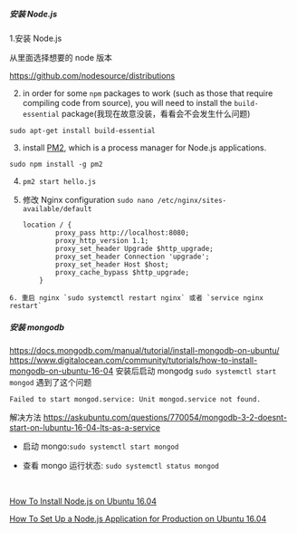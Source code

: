 ##### 安装 Node.js

1.安装 Node.js

从里面选择想要的 node 版本

https://github.com/nodesource/distributions


   2. in order for some `npm` packages to work (such as those that require compiling code from source), you will need to install the `build-essential` package(我现在故意没装，看看会不会发生什么问题)

  ```
  sudo apt-get install build-essential
  ```

   3. install [PM2](https://pm2.io/), which is a process manager for Node.js applications.

  ```
  sudo npm install -g pm2
  ```

   4. `pm2 start hello.js`

   5. 修改 Nginx configuration `sudo nano /etc/nginx/sites-available/default`

      ```
      location / {
              proxy_pass http://localhost:8080;
              proxy_http_version 1.1;
              proxy_set_header Upgrade $http_upgrade;
              proxy_set_header Connection 'upgrade';
              proxy_set_header Host $host;
              proxy_cache_bypass $http_upgrade;
          }
      ```
    6. 重启 nginx `sudo systemctl restart nginx` 或者 `service nginx restart`

##### 安装 mongodb

https://docs.mongodb.com/manual/tutorial/install-mongodb-on-ubuntu/
https://www.digitalocean.com/community/tutorials/how-to-install-mongodb-on-ubuntu-16-04
安装后启动 mongodg `sudo systemctl start mongod` 遇到了这个问题 

```
Failed to start mongod.service: Unit mongod.service not found.
```
解决方法 https://askubuntu.com/questions/770054/mongodb-3-2-doesnt-start-on-lubuntu-16-04-lts-as-a-service

- 启动 mongo:`sudo systemctl start mongod`

- 查看 mongo 运行状态: `sudo systemctl status mongod`




​      

[How To Install Node.js on Ubuntu 16.04](https://www.digitalocean.com/community/tutorials/how-to-install-node-js-on-ubuntu-16-04)

[How To Set Up a Node.js Application for Production on Ubuntu 16.04](https://www.digitalocean.com/community/tutorials/how-to-set-up-a-node-js-application-for-production-on-ubuntu-16-04)

